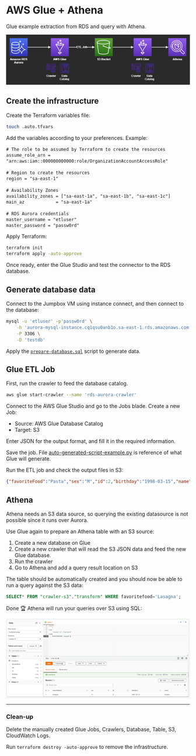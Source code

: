 # AWS Glue + Athena

Glue example extraction from RDS and query with Athena.

<img src="glue.drawio.png" />

## Create the infrastructure

Create the Terraform variables file:

```sh
touch .auto.tfvars
```

Add the variables according to your preferences. Example:

```hcl
# The role to be assumed by Terraform to create the resources
assume_role_arn = "arn:aws:iam::000000000000:role/OrganizationAccountAccessRole"

# Region to create the resources
region = "sa-east-1"

# Availability Zones
availability_zones = ["sa-east-1a", "sa-east-1b", "sa-east-1c"]
main_az            = "sa-east-1a"

# RDS Aurora credentials
master_username = "etluser"
master_password = "passw0rd"
```

Apply Terraform:

```sh
terraform init
terraform apply -auto-approve
```

Once ready, enter the Glue Studio and test the connector to the RDS database.

## Generate database data

Connect to the Jumpbox VM using instance connect, and then connect to the database:

```sh
mysql -u 'etluser' -p'passw0rd' \
    -h 'aurora-mysql-instance.cq1qsu0anb1o.sa-east-1.rds.amazonaws.com' \
    -P 3306 \
    -D 'testdb'
```

Apply the [`prepare-database.sql`](./prepare-database.sql) script to generate data.

## Glue ETL Job

First, run the crawler to feed the database catalog.

```sh
aws glue start-crawler --name 'rds-aurora-crawler'
```

Connect to the AWS Glue Studio and go to the Jobs blade. Create a new Job:

- Source: AWS Glue Database Catalog
- Target: S3

Enter JSON for the output format, and fill it in the required information.

Save the job. File [auto-generated-script-example.py](./auto-generated-script-example.py) is reference of what Glue will generate.

Run the ETL job and check the output files in S3:

```json
{"favoriteFood":"Pasta","sex":"M","id":2,"birthday":"1998-03-15","name":"John"}
```

## Athena

Athena needs an S3 data source, so querying the existing datasource is not possible since it runs over Aurora.

Use Glue again to prepare an Athena table with an S3 source:

1. Create a new database on Glue
2. Create a new crawler that will read the S3 JSON data and feed the new Glue database.
3. Run the crawler
4. Go to Athena and add a query result location on S3

The table should be automatically created and you should now be able to run a query against the S3 data:

```sql
SELECT* FROM "crawler-s3"."transform" WHERE favoritefood='Lasagna';
```

Done 🏆 Athena will run your queries over S3 using SQL:

<img src="athena.png" />

---
### Clean-up

Delete the manually created Glue Jobs, Crawlers, Database, Table, S3, CloudWatch Logs.

Run `terraform destroy -auto-approve` to remove the infrastructure.

